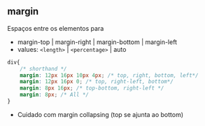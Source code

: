 ## margin

Espaços entre os elementos para

- margin-top | margin-right | margin-bottom | margin-left
- values: `<length>` | `<percentage>` | auto

```css
div{
    /* shorthand */
    margin: 12px 16px 10px 4px; /* top, right, bottom, left*/
    margin: 12px 16px 0; /* top, right-left, bottom*/
    margin: 8px 16px; /* top-bottom, right-left */
    margin: 8px; /* All */
}
```

* Cuidado com margin collapsing (top se ajunta ao bottom)

